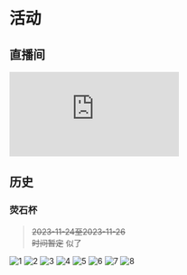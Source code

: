 # 活动

## 直播间

<iframe style={{width:"100%", height: '50vh'}} src="https://www.bilibili.com/blackboard/live/live-activity-player.html?cid=30923817&quality=0" frameborder="no" framespacing="0" scrolling="no" allow="autoplay; encrypted-media" allowfullscreen="true"></iframe>

## 历史

### 荧石杯

> ~~2023-11-24至2023-11-26~~  
> ~~时间暂定~~
> 似了

![1](/img/活动/荧石杯/1.jpg)
![2](/img/活动/荧石杯/2.jpg)
![3](/img/活动/荧石杯/3.jpg)
![4](/img/活动/荧石杯/4.jpg)
![5](/img/活动/荧石杯/5.jpg)
![6](/img/活动/荧石杯/6.jpg)
![7](/img/活动/荧石杯/7.jpg)
![8](/img/活动/荧石杯/8.jpg)
